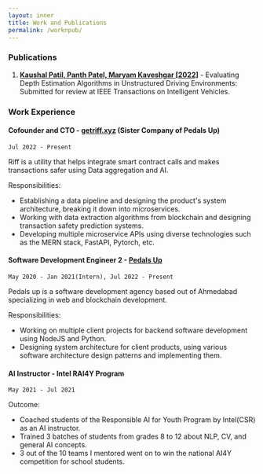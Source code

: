 ```yaml
---
layout: inner
title: Work and Publications
permalink: /worknpub/
---
```


### Publications

1. **[Kaushal Patil, Panth Patel, Maryam Kaveshgar [2022]](https://drive.google.com/file/d/1aff8AMkfXFf5KuPV41-hMMI7sw1S0oZU/view?usp=sharing)** - Evaluating Depth Estimation Algorithms in Unstructured Driving Environments: Submitted for review at IEEE Transactions on Intelligent Vehicles.

### Work Experience

#### Cofounder and CTO - [getriff.xyz](https://getriff.xyz) (Sister Company of Pedals Up)

`Jul 2022 - Present`

Riff is a utility that helps integrate smart contract calls and makes transactions safer using Data aggregation and AI.

Responsibilities:

- Establishing a data pipeline and designing the product's system architecture, breaking it down into microservices.
- Working with data extraction algorithms from blockchain and designing transaction safety prediction systems.
- Developing multiple microservice APIs using diverse technologies such as the MERN stack, FastAPI, Pytorch, etc.

#### Software Development Engineer 2 - [Pedals Up](https://pedalsup.com)

`May 2020 - Jan 2021(Intern), Jul 2022 - Present`

Pedals up is a software development agency based out of Ahmedabad specializing in web and blockchain development.

Responsibilities:

- Working on multiple client projects for backend software development using NodeJS and Python.
- Designing system architecture for client products, using various software architecture design patterns and implementing them.

#### AI Instructor - Intel RAI4Y Program

`May 2021 - Jul 2021`

Outcome:

- Coached students of the Responsible AI for Youth Program by Intel(CSR) as an AI instructor.
- Trained 3 batches of students from grades 8 to 12 about NLP, CV, and general AI concepts.
- 3 out of the 10 teams I mentored went on to win the national AI4Y competition for school students.
